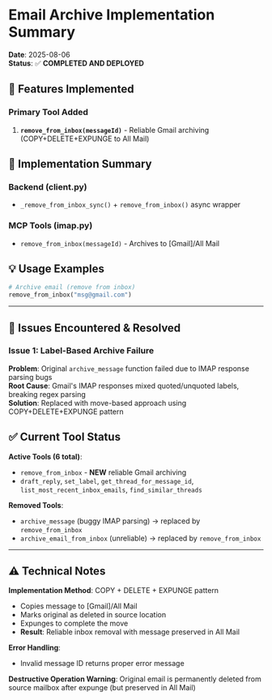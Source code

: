# Email Archive Implementation Summary

**Date**: 2025-08-06  
**Status**: ✅ **COMPLETED AND DEPLOYED**

## 🎯 Features Implemented

### **Primary Tool Added**
1. **`remove_from_inbox(messageId)`** - Reliable Gmail archiving (COPY+DELETE+EXPUNGE to All Mail)

## 📁 Implementation Summary

### Backend (client.py)
- `_remove_from_inbox_sync()` + `remove_from_inbox()` async wrapper

### MCP Tools (imap.py)
- `remove_from_inbox(messageId)` - Archives to [Gmail]/All Mail

## 💡 Usage Examples
```python
# Archive email (remove from inbox)
remove_from_inbox("msg@gmail.com")
```

---

## 🚨 Issues Encountered & Resolved

### **Issue 1: Label-Based Archive Failure**
**Problem**: Original `archive_message` function failed due to IMAP response parsing bugs  
**Root Cause**: Gmail's IMAP responses mixed quoted/unquoted labels, breaking regex parsing  
**Solution**: Replaced with move-based approach using COPY+DELETE+EXPUNGE pattern

## ✅ Current Tool Status

**Active Tools (6 total)**:
- `remove_from_inbox` - **NEW** reliable Gmail archiving  
- `draft_reply`, `set_label`, `get_thread_for_message_id`, `list_most_recent_inbox_emails`, `find_similar_threads`

**Removed Tools**:  
- `archive_message` (buggy IMAP parsing) → replaced by `remove_from_inbox`
- `archive_email_from_inbox` (unreliable) → replaced by `remove_from_inbox`

---

## ⚠️ Technical Notes

**Implementation Method**: COPY + DELETE + EXPUNGE pattern
- Copies message to [Gmail]/All Mail  
- Marks original as deleted in source location
- Expunges to complete the move
- **Result**: Reliable inbox removal with message preserved in All Mail

**Error Handling**: 
- Invalid message ID returns proper error message

**Destructive Operation Warning**: Original email is permanently deleted from source mailbox after expunge (but preserved in All Mail)
